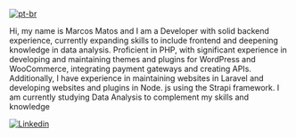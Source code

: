 [![pt-br](https://img.shields.io/badge/lang-pt--br-green.svg)](https://github.com/MarcosVVMK)

Hi, my name is Marcos Matos and I am a Developer with solid backend experience, currently expanding skills to include frontend and deepening knowledge in data analysis. Proficient in PHP, with significant experience in developing and maintaining themes and plugins for WordPress and WooCommerce, integrating payment gateways and creating APIs. Additionally, I have experience in maintaining websites in Laravel and developing websites and plugins in Node. js using the Strapi framework. I am currently studying Data Analysis to complement my skills and knowledge



[![Linkedin](https://img.shields.io/badge/LinkedIn-0077B5?style=for-the-badge&logo=linkedin&logoColor=white)](https://www.linkedin.com/in/marcos-matos-47596a160/)